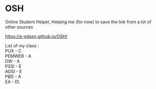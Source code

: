 # OSH

Online Student Helper, Helping me (for now) to save the link from a lot of other sources

https://e-edsen.github.io/OSH/

List of my class :\
PUX - C\
PEMWEB - A\
DW - A\
PSSI - E\
ADSI - E\
PBD - A\
EA - D\